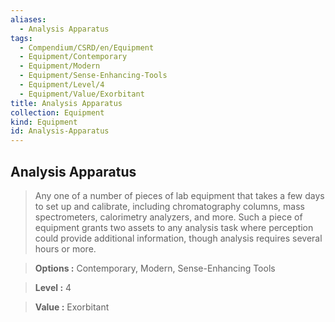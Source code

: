 ```yaml
---
aliases:
  - Analysis Apparatus
tags:
  - Compendium/CSRD/en/Equipment
  - Equipment/Contemporary
  - Equipment/Modern
  - Equipment/Sense-Enhancing-Tools
  - Equipment/Level/4
  - Equipment/Value/Exorbitant
title: Analysis Apparatus
collection: Equipment
kind: Equipment
id: Analysis-Apparatus
---
```

## Analysis Apparatus    
    
>Any one of a number of pieces of lab equipment that takes a few days to set up and calibrate, including chromatography columns, mass spectrometers, calorimetry analyzers, and more. Such a piece of equipment grants two assets to any analysis task where perception could provide additional information, though analysis requires several hours or more.    
> **Options :** Contemporary, Modern, Sense-Enhancing Tools    
> **Level :** 4    
> **Value :** Exorbitant
